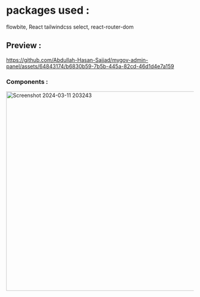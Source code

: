 # packages used : 
flowbite, React tailwindcss select, react-router-dom

## Preview : 

https://github.com/Abdullah-Hasan-Sajjad/mygov-admin-panel/assets/64843174/b6830b59-7b5b-445a-82cd-46d1d4e7a159

 

### Components : 
<img width="536" alt="Screenshot 2024-03-11 203243" src="https://github.com/Abdullah-Hasan-Sajjad/mygov-admin-panel/assets/64843174/3ee1f126-ba47-4e96-92a2-c5191d6ad65a">
